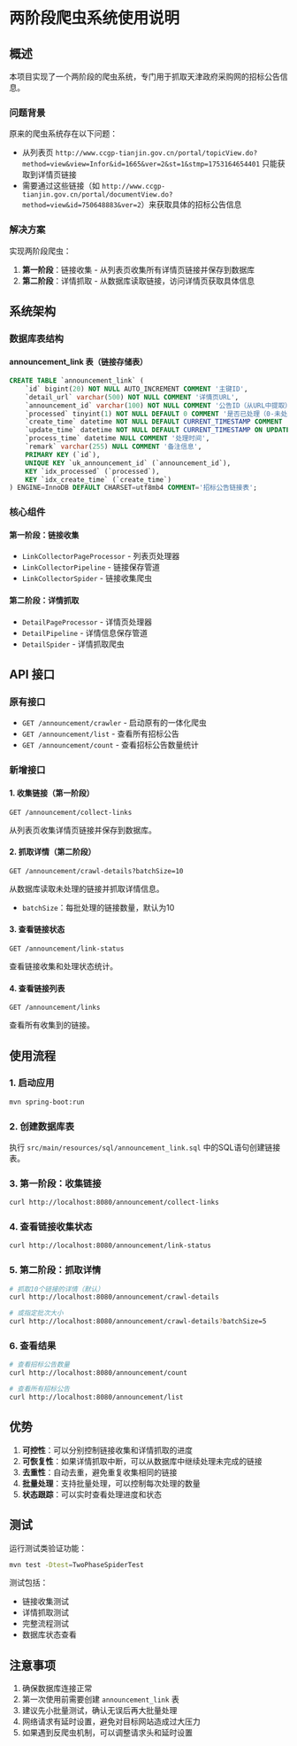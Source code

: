 # 两阶段爬虫系统使用说明

## 概述

本项目实现了一个两阶段的爬虫系统，专门用于抓取天津政府采购网的招标公告信息。

### 问题背景
原来的爬虫系统存在以下问题：
- 从列表页 `http://www.ccgp-tianjin.gov.cn/portal/topicView.do?method=view&view=Infor&id=1665&ver=2&st=1&stmp=1753164654401` 只能获取到详情页链接
- 需要通过这些链接（如 `http://www.ccgp-tianjin.gov.cn/portal/documentView.do?method=view&id=750648883&ver=2`）来获取具体的招标公告信息

### 解决方案
实现两阶段爬虫：
1. **第一阶段**：链接收集 - 从列表页收集所有详情页链接并保存到数据库
2. **第二阶段**：详情抓取 - 从数据库读取链接，访问详情页获取具体信息

## 系统架构

### 数据库表结构

#### announcement_link 表（链接存储表）
```sql
CREATE TABLE `announcement_link` (
    `id` bigint(20) NOT NULL AUTO_INCREMENT COMMENT '主键ID',
    `detail_url` varchar(500) NOT NULL COMMENT '详情页URL',
    `announcement_id` varchar(100) NOT NULL COMMENT '公告ID（从URL中提取）',
    `processed` tinyint(1) NOT NULL DEFAULT 0 COMMENT '是否已处理（0-未处理，1-已处理）',
    `create_time` datetime NOT NULL DEFAULT CURRENT_TIMESTAMP COMMENT '创建时间',
    `update_time` datetime NOT NULL DEFAULT CURRENT_TIMESTAMP ON UPDATE CURRENT_TIMESTAMP COMMENT '更新时间',
    `process_time` datetime NULL COMMENT '处理时间',
    `remark` varchar(255) NULL COMMENT '备注信息',
    PRIMARY KEY (`id`),
    UNIQUE KEY `uk_announcement_id` (`announcement_id`),
    KEY `idx_processed` (`processed`),
    KEY `idx_create_time` (`create_time`)
) ENGINE=InnoDB DEFAULT CHARSET=utf8mb4 COMMENT='招标公告链接表';
```

### 核心组件

#### 第一阶段：链接收集
- `LinkCollectorPageProcessor` - 列表页处理器
- `LinkCollectorPipeline` - 链接保存管道
- `LinkCollectorSpider` - 链接收集爬虫

#### 第二阶段：详情抓取
- `DetailPageProcessor` - 详情页处理器
- `DetailPipeline` - 详情信息保存管道
- `DetailSpider` - 详情抓取爬虫

## API 接口

### 原有接口
- `GET /announcement/crawler` - 启动原有的一体化爬虫
- `GET /announcement/list` - 查看所有招标公告
- `GET /announcement/count` - 查看招标公告数量统计

### 新增接口

#### 1. 收集链接（第一阶段）
```
GET /announcement/collect-links
```
从列表页收集详情页链接并保存到数据库。

#### 2. 抓取详情（第二阶段）
```
GET /announcement/crawl-details?batchSize=10
```
从数据库读取未处理的链接并抓取详情信息。
- `batchSize`：每批处理的链接数量，默认为10

#### 3. 查看链接状态
```
GET /announcement/link-status
```
查看链接收集和处理状态统计。

#### 4. 查看链接列表
```
GET /announcement/links
```
查看所有收集到的链接。

## 使用流程

### 1. 启动应用
```bash
mvn spring-boot:run
```

### 2. 创建数据库表
执行 `src/main/resources/sql/announcement_link.sql` 中的SQL语句创建链接表。

### 3. 第一阶段：收集链接
```bash
curl http://localhost:8080/announcement/collect-links
```

### 4. 查看链接收集状态
```bash
curl http://localhost:8080/announcement/link-status
```

### 5. 第二阶段：抓取详情
```bash
# 抓取10个链接的详情（默认）
curl http://localhost:8080/announcement/crawl-details

# 或指定批次大小
curl http://localhost:8080/announcement/crawl-details?batchSize=5
```

### 6. 查看结果
```bash
# 查看招标公告数量
curl http://localhost:8080/announcement/count

# 查看所有招标公告
curl http://localhost:8080/announcement/list
```

## 优势

1. **可控性**：可以分别控制链接收集和详情抓取的进度
2. **可恢复性**：如果详情抓取中断，可以从数据库中继续处理未完成的链接
3. **去重性**：自动去重，避免重复收集相同的链接
4. **批量处理**：支持批量处理，可以控制每次处理的数量
5. **状态跟踪**：可以实时查看处理进度和状态

## 测试

运行测试类验证功能：
```bash
mvn test -Dtest=TwoPhaseSpiderTest
```

测试包括：
- 链接收集测试
- 详情抓取测试
- 完整流程测试
- 数据库状态查看

## 注意事项

1. 确保数据库连接正常
2. 第一次使用前需要创建 `announcement_link` 表
3. 建议先小批量测试，确认无误后再大批量处理
4. 网络请求有延时设置，避免对目标网站造成过大压力
5. 如果遇到反爬虫机制，可以调整请求头和延时设置
